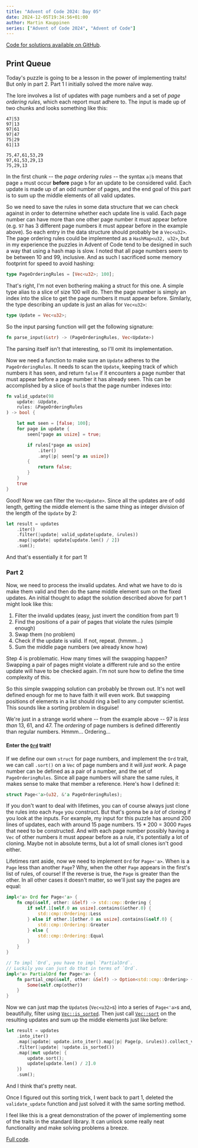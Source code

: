 ```yaml
---
title: "Advent of Code 2024: Day 05"
date: 2024-12-05T19:34:56+01:00
author: Martin Kauppinen
series: ["Advent of Code 2024", "Advent of Code"]
---
```


[Code for solutions available on
GitHub](https://github.com/martinkauppinen/aoc-2024).

## Print Queue

Today's puzzle is going to be a lesson in the power of implementing traits! But
only in part 2. Part 1 I initially solved the more naïve way.

The lore involves a list of updates with page numbers and a set of _page
ordering rules_, which each report must adhere to. The input is made up of two
chunks and looks something like this:

```
47|53
97|13
97|61
97|47
75|29
61|13

75,47,61,53,29
97,61,53,29,13
75,29,13
```

In the first chunk -- the _page ordering rules_ -- the syntax `a|b` means that
page `a` must occur __before__ page `b` for an update to be considered valid.
Each update is made up of an odd number of pages, and the end goal of this part
is to sum up the middle elements of all valid updates.

So we need to save the rules in some data structure that we can check against in
order to determine whether each update line is valid. Each page number can have
more than one other page number it must appear before (e.g. `97` has 3 different
page numbers it must appear before in the example above). So each entry in the
data structure should probably be a `Vec<u32>`. The page ordering rules could be
implemented as a `HashMap<u32, u32>`, but in my experience the puzzles in Advent
of Code tend to be designed in such a way that using a hash map is slow. I noted
that all page numbers seem to be between 10 and 99, inclusive. And as such I
sacrificed some memory footprint for speed to avoid hashing:

```rust
type PageOrderingRules = [Vec<u32>; 100];
```

That's right, I'm not even bothering making a struct for this one. A simple type
alias to a slice of size 100 will do. Then the page number is simply an index
into the slice to get the page numbers it must appear before. Similarly, the
type describing an update is just an alias for `Vec<u32>`:

```rust
type Update = Vec<u32>;
```

So the input parsing function will get the following signature:

```rust
fn parse_input(&str) -> (PageOrderingRules, Vec<Update>)
```

The parsing itself isn't that interesting, so I'll omit its implementation.

Now we need a function to make sure an `Update` adheres to the
`PageOrderingRules`. It needs to scan the `Update`, keeping track of which
numbers it has seen, and return `false` if it encounters a page number that must
appear before a page number it has already seen. This can be accomplished by a
slice of `bool`s that the page number indexes into:

```rust
fn valid_update(98
    update: &Update,
    rules: &PageOrderingRules
) -> bool {

    let mut seen = [false; 100];
    for page in update {
        seen[*page as usize] = true;

        if rules[*page as usize]
            .iter()
            .any(|p| seen[*p as usize])
        {
            return false;
        }
    }
    true
}
```

Good! Now we can filter the `Vec<Update>`. Since all the updates are of odd
length, getting the middle element is the same thing as integer division of the
length of the `Update` by 2:

```rust
let result = updates
    .iter()
    .filter(|update| valid_update(update, &rules))
    .map(|update| update[update.len() / 2])
    .sum();
```

And that's essentially it for part 1!

### Part 2

Now, we need to process the invalid updates. And what we have to do is make them
valid and then do the same middle element sum on the fixed updates. An initial
thought to adapt the solution described above for part 1 might look like this:

1. Filter the invalid updates (easy, just invert the condition from part 1)
2. Find the positions of a pair of pages that violate the rules (simple enough)
3. Swap them (no problem)
4. Check if the update is valid. If not, repeat. (hmmm...)
5. Sum the middle page numbers (we already know how)

Step 4 is problematic. How many times will the swapping happen? Swapping a
pair of pages might violate a different rule and so the entire update will
have to be checked again. I'm not sure how to define the time complexity of
this.

So this simple swapping solution can probably be thrown out. It's not well
defined enough for me to have faith it will even work. But swapping positions of
elements in a list should ring a bell to any computer scientist. This sounds
like a sorting problem in disguise!

We're just in a strange world where -- from the example above -- 97 is _less
than_ 13, 61, and 47. The _ordering_ of page numbers is defined differently than
regular numbers. Hmmm... Ordering...

#### Enter the [`Ord`](https://doc.rust-lang.org/std/cmp/trait.Ord.html) trait!

If we define our own `struct` for page numbers, and implement the `Ord` trait,
we can call `.sort()` on a `Vec` of page numbers and it will _just work_. A page
number can be defined as a pair of a number, and the set of `PageOrderingRules`.
Since all page numbers will share the same rules, it makes sense to make that
member a reference. Here's how I defined it:

```rust
struct Page<'a>(u32, &'a PageOrderingRules);
```

If you don't want to deal with lifetimes, you can of course always just clone
the rules into each `Page` you construct. But that's gonna be a _lot_ of cloning
if you look at the inputs. For example, my input for this puzzle has around 200
lines of updates, each with around 15 page numbers. 15 * 200 = 3000 `Page`s that
need to be constructed. And with each page number possibly having a `Vec` of
other numbers it must appear before as a rule, it's potentially a lot of
cloning. Maybe not in absolute terms, but a lot of small clones isn't good
either.

Lifetimes rant aside, now we need to implement `Ord` for `Page<'a>`. When is a
`Page` less than another `Page`? Why, when the other `Page` appears in the
first's list of rules, of course! If the reverse is true, the `Page` is greater
than the other. In all other cases it doesn't matter, so we'll just say the
pages are equal:

```rust
impl<'a> Ord for Page<'a> {
    fn cmp(&self, other: &Self) -> std::cmp::Ordering {
        if self.1[self.0 as usize].contains(&other.0) {
            std::cmp::Ordering::Less
        } else if other.1[other.0 as usize].contains(&self.0) {
            std::cmp::Ordering::Greater
        } else {
            std::cmp::Ordering::Equal
        }
    }
}

// To impl `Ord`, you have to impl `PartialOrd`.
// Luckily you can just do that in terms of `Ord`.
impl<'a> PartialOrd for Page<'a> {
    fn partial_cmp(&self, other: &Self) -> Option<std::cmp::Ordering> {
        Some(self.cmp(other))
    }
}
```

Now we can just map the `Update`s (`Vec<u32>`s) into a series of `Page<'a>`s
and, beautifully, filter using
[`Vec::is_sorted`](https://doc.rust-lang.org/std/vec/struct.Vec.html#method.is_sorted).
Then just call
[`Vec::sort`](https://doc.rust-lang.org/std/vec/struct.Vec.html#method.sort) on
the resulting updates and sum up the middle elements just like before:

```rust
let result = updates
    .into_iter()
    .map(|update| update.into_iter().map(|p| Page(p, &rules)).collect_vec())
    .filter(|update| !update.is_sorted())
    .map(|mut update| {
        update.sort();
        update[update.len() / 2].0
    })
    .sum();
```

And I think that's pretty neat.

Once I figured out this sorting trick, I went back to part 1, deleted the
`validate_update` function and just solved it with the same sorting method.

I feel like this is a great demonstration of the power of implementing some of
the traits in the standard library. It can unlock some really neat
functionality and make solving problems a breeze.

[Full
code](https://github.com/martinkauppinen/aoc-2024/blob/main/src/bin/05.rs).
